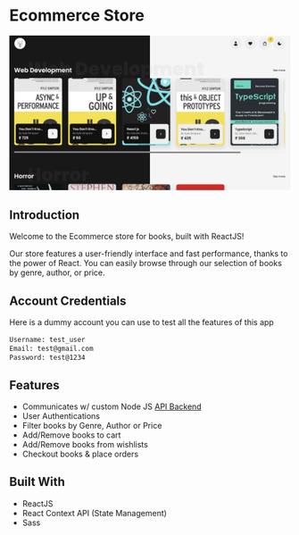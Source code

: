 # Ecommerce Store

![Alpha Reads Ecommerce Store for books](./public/alphareads_banner.png)

## Introduction

Welcome to the Ecommerce store for books, built with ReactJS!

Our store features a user-friendly interface and fast performance, thanks to the power of React. You can easily browse through our selection of books by genre, author, or price.

## Account Credentials

Here is a dummy account you can use to test all the features of this app

```
Username: test_user
Email: test@gmail.com
Password: test@1234
```

## Features

-   Communicates w/ custom Node JS [API Backend](https://github.com/imrhlrvndrn/alphacommerce-backend)
-   User Authentications
-   Filter books by Genre, Author or Price
-   Add/Remove books to cart
-   Add/Remove books from wishlists
-   Checkout books & place orders

## Built With

-   ReactJS
-   React Context API (State Management)
-   Sass
